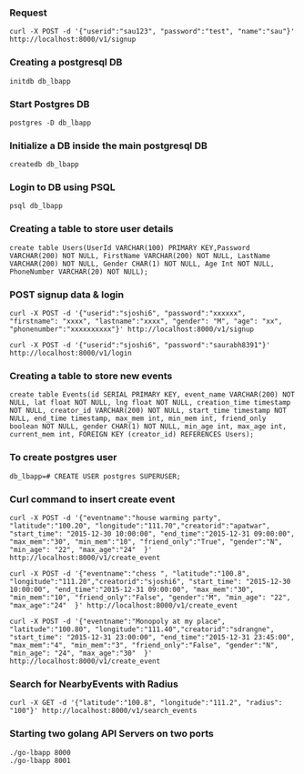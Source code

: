 ### Request
```
curl -X POST -d '{"userid":"sau123", "password":"test", "name":"sau"}' http://localhost:8000/v1/signup
```

### Creating a postgresql DB
```
initdb db_lbapp
```
### Start Postgres DB
```
postgres -D db_lbapp
```

### Initialize a DB inside the main postgresql DB
```
createdb db_lbapp
```

### Login to DB using PSQL
```
psql db_lbapp
```
### Creating a table to store user details
```
create table Users(UserId VARCHAR(100) PRIMARY KEY,Password VARCHAR(200) NOT NULL, FirstName VARCHAR(200) NOT NULL, LastName VARCHAR(200) NOT NULL, Gender CHAR(1) NOT NULL, Age Int NOT NULL, PhoneNumber VARCHAR(20) NOT NULL);
```
### POST signup data & login
```
curl -X POST -d '{"userid":"sjoshi6", "password":"xxxxxx", "firstname": "xxxx", "lastname":"xxxx", "gender": "M", "age": "xx", "phonenumber":"xxxxxxxxxx"}' http://localhost:8000/v1/signup

curl -X POST -d '{"userid":"sjoshi6", "password":"saurabh8391"}' http://localhost:8000/v1/login
```

### Creating a table to store new events
```
create table Events(id SERIAL PRIMARY KEY, event_name VARCHAR(200) NOT NULL, lat float NOT NULL, lng float NOT NULL, creation_time timestamp NOT NULL, creator_id VARCHAR(200) NOT NULL, start_time timestamp NOT NULL, end_time timestamp, max_mem int, min_mem int, friend_only boolean NOT NULL, gender CHAR(1) NOT NULL, min_age int, max_age int, current_mem int, FOREIGN KEY (creator_id) REFERENCES Users);
```

### To create postgres user
```
db_lbapp=# CREATE USER postgres SUPERUSER;
```

### Curl command to insert create event
```
curl -X POST -d '{"eventname":"house warming party", "latitude":"100.20", "longitude":"111.70","creatorid":"apatwar", "start_time": "2015-12-30 10:00:00", "end_time":"2015-12-31 09:00:00", "max_mem":"30", "min_mem":"10", "friend_only":"True", "gender":"N", "min_age": "22", "max_age":"24"  }' http://localhost:8000/v1/create_event

curl -X POST -d '{"eventname":"chess ", "latitude":"100.8", "longitude":"111.20","creatorid":"sjoshi6", "start_time": "2015-12-30 10:00:00", "end_time":"2015-12-31 09:00:00", "max_mem":"30", "min_mem":"10", "friend_only":"False", "gender":"M", "min_age": "22", "max_age":"24"  }' http://localhost:8000/v1/create_event

curl -X POST -d '{"eventname":"Monopoly at my place", "latitude":"100.80", "longitude":"111.40","creatorid":"sdrangne", "start_time": "2015-12-31 23:00:00", "end_time":"2015-12-31 23:45:00", "max_mem":"4", "min_mem":"3", "friend_only":"False", "gender":"N", "min_age": "24", "max_age":"30"  }' http://localhost:8000/v1/create_event
```

### Search for NearbyEvents with Radius
```
curl -X GET -d '{"latitude":"100.8", "longitude":"111.2", "radius": "100"}' http://localhost:8000/v1/search_events
```

### Starting two golang API Servers on two ports
```
./go-lbapp 8000
./go-lbapp 8001
```

